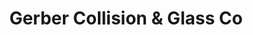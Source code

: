 ---
title: "Gerber Collision & Glass Co"
url: /clayton/gerber-collision-and-glass-co/
shop: car repair
---